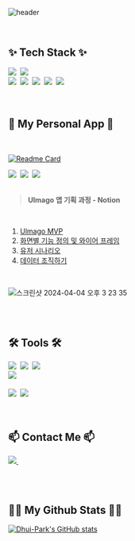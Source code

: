 

<!--
**Dhui-Park/Dhui-Park** is a ✨ _special_ ✨ repository because its `README.md` (this file) appears on your GitHub profile.

Here are some ideas to get you started:

- 🔭 I’m currently working on ...
- 🌱 I’m currently learning ...
- 👯 I’m looking to collaborate on ...
- 🤔 I’m looking for help with ...
- 💬 Ask me about ...
- 📫 How to reach me: ...
- 😄 Pronouns: ...
- ⚡ Fun fact: ...
-->

![header](https://capsule-render.vercel.app/api?type=venom&color=50C878&height=230&text=Dhui-Park's%20Github&descAlignY=70&fontSize=60)



<br>

<h2>✨ Tech Stack ✨</h2>
<div>
  <img src="https://img.shields.io/badge/swift-F54A2A?style=for-the-badge&logo=swift&logoColor=white" />&nbsp  
  <img src="https://img.shields.io/badge/rxswift-%23B7178C.svg?style=for-the-badge&logo=reactivex&logoColor=white" />&nbsp
</div>

<div>
  <img src="https://img.shields.io/badge/html5-%23E34F26.svg?style=for-the-badge&logo=html5&logoColor=white" />&nbsp
<img src="https://img.shields.io/badge/css3-%231572B6.svg?style=for-the-badge&logo=css3&logoColor=white" />&nbsp
<img src="https://img.shields.io/badge/tailwindcss-%2338B2AC.svg?style=for-the-badge&logo=tailwind-css&logoColor=white" />&nbsp
<img src="https://img.shields.io/badge/javascript-%23323330.svg?style=for-the-badge&logo=javascript&logoColor=%23F7DF1E" />&nbsp
<img src="https://img.shields.io/badge/python-3670A0?style=for-the-badge&logo=python&logoColor=ffdd54" />&nbsp
</div>

<br>
<br>

<h2>🌱 My Personal App 🌱</h2>
<br>

[![Readme Card](https://github-readme-stats.vercel.app/api/pin/?username=Dhui-Park&repo=Ulmago&show_owner=true)](https://github.com/Dhui-Park/Ulmago)

<div>
  <img src="https://img.shields.io/badge/swift-F54A2A?style=for-the-badge&logo=swift&logoColor=white" />&nbsp  
<img src="https://img.shields.io/badge/rxswift-%23B7178C.svg?style=for-the-badge&logo=reactivex&logoColor=white" />&nbsp
<img src="https://img.shields.io/badge/Realm-39477F?style=for-the-badge&logo=realm&logoColor=white" />&nbsp
</div>
<br>

> **Ulmago 앱 기획 과정 - Notion**
<br>

1. [Ulmago MVP](https://equinox-calendula-50e.notion.site/MVP-51bf87b9f8f5429dbe4d630a62c7b2cd?pvs=4)
2. [화면별 기능 정의 및 와이어 프레임](https://equinox-calendula-50e.notion.site/5adcfeeeb1ad4628a4dac7d0d891208b?pvs=4)
3. [유저 시나리오](https://equinox-calendula-50e.notion.site/61b620264a0c4d429673312e0b5cda18?pvs=4)
4. [데이터 조직하기](https://equinox-calendula-50e.notion.site/e26baaefa4304abf82bf459aaa1bdf60?pvs=4)

<br>

![스크린샷 2024-04-04 오후 3 23 35](https://github.com/Dhui-Park/Dhui-Park/assets/67443044/446990a1-6e9b-4a51-9fd6-e3b655a15bfd)


<br>
<br>

<h2>🛠 Tools 🛠</h2>
<div>
  <img src="https://img.shields.io/badge/git-F05033.svg?style=for-the-badge&logo=git&logoColor=white" />&nbsp
  <img src="https://img.shields.io/badge/github-181717.svg?style=for-the-badge&logo=github&logoColor=white" />&nbsp
  <img src="https://img.shields.io/badge/Notion-F3F3F3.svg?style=for-the-badge&logo=notion&logoColor=black" />&nbsp
</div>

<div>
  <img src="https://img.shields.io/badge/figma-F24E1E.svg?style=for-the-badge&logo=figma&logoColor=white" />&nbsp
</div>

<br>

<div>
  <img src="https://img.shields.io/badge/Xcode-007ACC?style=for-the-badge&logo=Xcode&logoColor=white" />&nbsp
  <img src="https://img.shields.io/badge/Discord-%235865F2.svg?style=for-the-badge&logo=discord&logoColor=white" />&nbsp
<!--   <img src="https://img.shields.io/badge/Colab-2C2C32.svg?style=for-the-badge&logo=googlecolab&logoColor=F9AB00" />&nbsp -->
</div>

<br>
<br>

<h2>📫 Contact Me 📫</h2>
<p>
  <a href="mailto:hasong925@gmail.com">
    <img
      src="https://img.shields.io/badge/hasong925@gmail.com-D14836?style=for-the-badge&logo=gmail&logoColor=white"/>&nbsp
  </a>
</p>

<br>
<br>


<h2>👩‍💻 My Github Stats 👩‍💻</h2>
<div>

[![Dhui-Park's GitHub stats](https://github-readme-stats.vercel.app/api?username=Dhui-Park&hide_title=true&show_icons=true&hide_rank=true&include_all_commits=true&disable_animations=true&theme=vue)](https://github.com/Dhui-Park/github-readme-stats)
</div>

